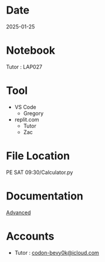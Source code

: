 # Date
2025-01-25

# Notebook
Tutor : LAP027

# Tool
- VS Code
  + Gregory
- replit.com
  + Tutor
  + Zac

# File Location
PE SAT 09:30/Calculator.py

# Documentation
[Advanced](https://drive.google.com/drive/folders/1qMt0LIQJGqq4-YeVG7vfNzHnJcpOfjEk?usp=drive_link)

# Accounts
- Tutor : codon-bevy0k@icloud.com
